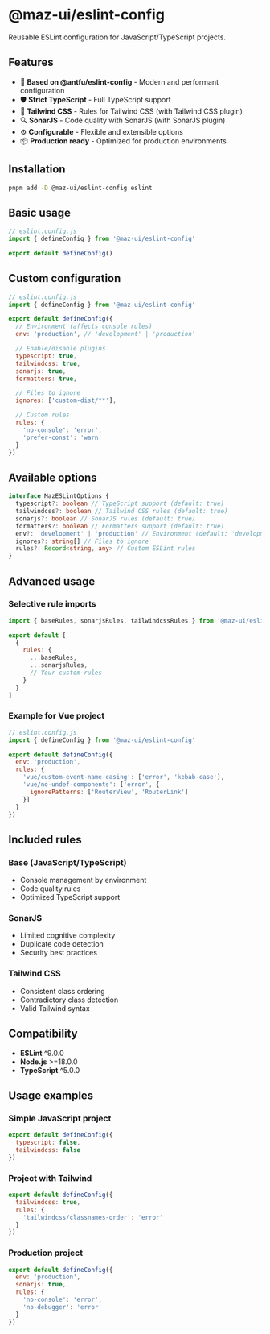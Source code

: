 # @maz-ui/eslint-config

Reusable ESLint configuration for JavaScript/TypeScript projects.

## Features

- 🚀 **Based on @antfu/eslint-config** - Modern and performant configuration
- 🛡️ **Strict TypeScript** - Full TypeScript support
- 🎨 **Tailwind CSS** - Rules for Tailwind CSS (with Tailwind CSS plugin)
- 🔍 **SonarJS** - Code quality with SonarJS (with SonarJS plugin)
- ⚙️ **Configurable** - Flexible and extensible options
- 📦 **Production ready** - Optimized for production environments

## Installation

```bash
pnpm add -D @maz-ui/eslint-config eslint
```

## Basic usage

```js
// eslint.config.js
import { defineConfig } from '@maz-ui/eslint-config'

export default defineConfig()
```

## Custom configuration

```js
// eslint.config.js
import { defineConfig } from '@maz-ui/eslint-config'

export default defineConfig({
  // Environment (affects console rules)
  env: 'production', // 'development' | 'production'

  // Enable/disable plugins
  typescript: true,
  tailwindcss: true,
  sonarjs: true,
  formatters: true,

  // Files to ignore
  ignores: ['custom-dist/**'],

  // Custom rules
  rules: {
    'no-console': 'error',
    'prefer-const': 'warn'
  }
})
```

## Available options

```typescript
interface MazESLintOptions {
  typescript?: boolean // TypeScript support (default: true)
  tailwindcss?: boolean // Tailwind CSS rules (default: true)
  sonarjs?: boolean // SonarJS rules (default: true)
  formatters?: boolean // Formatters support (default: true)
  env?: 'development' | 'production' // Environment (default: 'development')
  ignores?: string[] // Files to ignore
  rules?: Record<string, any> // Custom ESLint rules
}
```

## Advanced usage

### Selective rule imports

```js
import { baseRules, sonarjsRules, tailwindcssRules } from '@maz-ui/eslint-config'

export default [
  {
    rules: {
      ...baseRules,
      ...sonarjsRules,
      // Your custom rules
    }
  }
]
```

### Example for Vue project

```js
// eslint.config.js
import { defineConfig } from '@maz-ui/eslint-config'

export default defineConfig({
  env: 'production',
  rules: {
    'vue/custom-event-name-casing': ['error', 'kebab-case'],
    'vue/no-undef-components': ['error', {
      ignorePatterns: ['RouterView', 'RouterLink']
    }]
  }
})
```

## Included rules

### Base (JavaScript/TypeScript)

- Console management by environment
- Code quality rules
- Optimized TypeScript support

### SonarJS

- Limited cognitive complexity
- Duplicate code detection
- Security best practices

### Tailwind CSS

- Consistent class ordering
- Contradictory class detection
- Valid Tailwind syntax

## Compatibility

- **ESLint** ^9.0.0
- **Node.js** >=18.0.0
- **TypeScript** ^5.0.0

## Usage examples

### Simple JavaScript project

```js
export default defineConfig({
  typescript: false,
  tailwindcss: false
})
```

### Project with Tailwind

```js
export default defineConfig({
  tailwindcss: true,
  rules: {
    'tailwindcss/classnames-order': 'error'
  }
})
```

### Production project

```js
export default defineConfig({
  env: 'production',
  sonarjs: true,
  rules: {
    'no-console': 'error',
    'no-debugger': 'error'
  }
})
```
